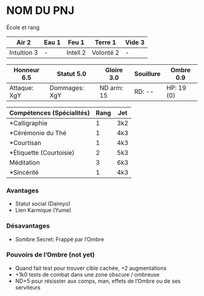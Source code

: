 # NOM DU PNJ

École et rang

| **Air** 2     | **Eau** 1     | **Feu** 1     | **Terre** 1   | **Vide** 3
| ------------- | ------------- | ------------- | ------------- | -------------
| Intuition 3   | -             | Intell 2      | Volonté 2     | -

| Honneur 6.5   | Statut 5.0    | Gloire 3.0    | Souillure     | Ombre 0.9
| ------------- | ------------- | ------------- | ------------- | -------------
| Attaque: XgY  | Dommages: XgY | ND arm: 15    | RD: --        | HP: 19 (0)

| Compétences (Spécialités)                     | Rang  | Jet
| --------------------------------------------- | ----- | -------
| *Calligraphie                                 | 1     | 3k2
| *Cérémonie du Thé                             | 1     | 4k3
| *Courtisan                                    | 1     | 4k3
| *Étiquette (Courtoisie)                       | 2     | 5k3
| Méditation                                    | 3     | 6k3
| *Sincérité                                    | 1     | 4k3

### Avantages

* Statut social (Daimyo)
* Lien Karmique (Yume)

### Désavantages

* Sombre Secret: Frappé par l’Ombre

### Pouvoirs de l’Ombre (not yet)

* Quand fait test pour trouver cible cachée, +2 augmentations
* +1k0 tests de combat dans une zone obscure / ombreuse
* ND+5 pour résisster aux comps, man, effets de l’Ombre ou de ses serviteurs
